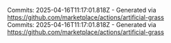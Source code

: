 Commits: 2025-04-16T11:17:01.818Z - Generated via https://github.com/marketplace/actions/artificial-grass
<br>
Commits: 2025-04-16T11:17:01.818Z - Generated via https://github.com/marketplace/actions/artificial-grass
<br>
